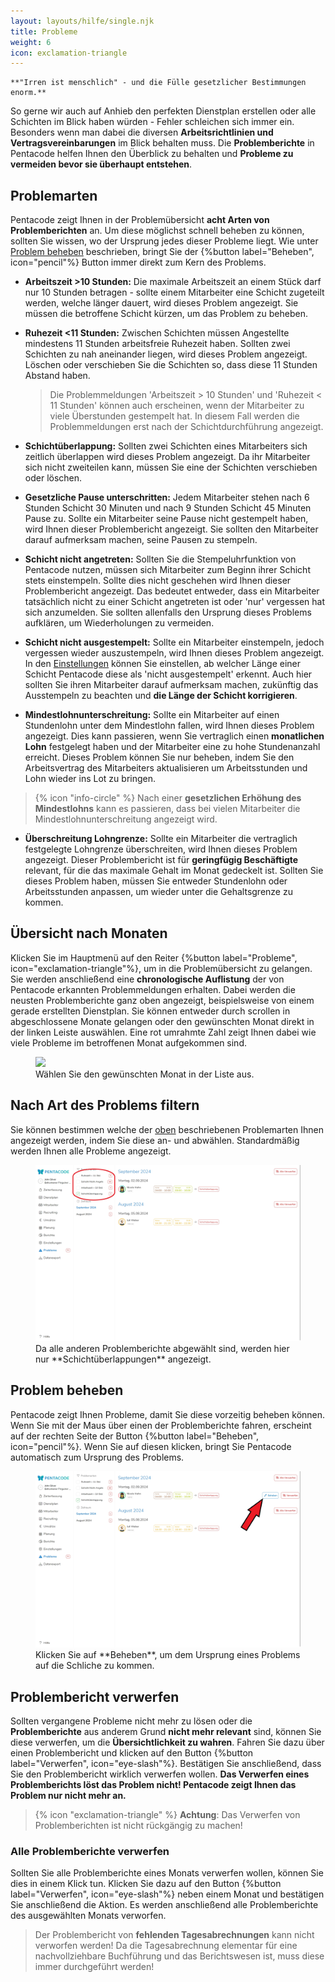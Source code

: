 ```yaml
---
layout: layouts/hilfe/single.njk
title: Probleme
weight: 6
icon: exclamation-triangle
---
```


    **"Irren ist menschlich" - und die Fülle gesetzlicher Bestimmungen enorm.**

So gerne wir auch auf Anhieb den perfekten Dienstplan erstellen oder alle
Schichten im Blick haben würden - Fehler schleichen sich immer ein. Besonders
wenn man dabei die diversen **Arbeitsrichtlinien und Vertragsvereinbarungen** im
Blick behalten muss. Die **Problemberichte** in Pentacode helfen Ihnen den
Überblick zu behalten und **Probleme zu vermeiden bevor sie überhaupt
entstehen**.

## Problemarten

Pentacode zeigt Ihnen in der Problemübersicht **acht Arten von
Problemberichten** an. Um diese möglichst schnell beheben zu können, sollten Sie
wissen, wo der Ursprung jedes dieser Probleme liegt. Wie unter [Problem
beheben](#problem-beheben) beschrieben, bringt Sie der {%button label="Beheben",
icon="pencil"%} Button immer direkt zum Kern des Problems.  

- **Arbeitszeit >10 Stunden:** Die maximale Arbeitszeit an einem Stück darf nur
  10 Stunden betragen - sollte einem Mitarbeiter eine Schicht zugeteilt werden,
  welche länger dauert, wird dieses Problem angezeigt. Sie müssen die betroffene
  Schicht kürzen, um das Problem zu beheben. 

- **Ruhezeit <11 Stunden:** Zwischen Schichten müssen Angestellte mindestens 11
  Stunden arbeitsfreie Ruhezeit haben. Sollten zwei Schichten zu nah aneinander
  liegen, wird dieses Problem angezeigt. Löschen oder verschieben Sie die
  Schichten so, dass diese 11 Stunden Abstand haben.

  > Die Problemmeldungen 'Arbeitszeit > 10 Stunden' und 'Ruhezeit < 11 Stunden'
  > können auch erscheinen, wenn der Mitarbeiter zu viele Überstunden gestempelt hat. In
  > diesem Fall werden die Problemmeldungen erst nach der Schichtdurchführung angezeigt.


- **Schichtüberlappung:** Sollten zwei Schichten eines Mitarbeiters sich
  zeitlich überlappen wird dieses Problem angezeigt. Da ihr Mitarbeiter sich
  nicht zweiteilen kann, müssen Sie eine der Schichten verschieben oder löschen.

- **Gesetzliche Pause unterschritten:** Jedem Mitarbeiter stehen nach 6 Stunden
  Schicht 30 Minuten und nach 9 Stunden Schicht 45 Minuten Pause zu. Sollte ein
  Mitarbeiter seine Pause nicht gestempelt haben, wird Ihnen dieser
  Problembericht angezeigt. Sie sollten den Mitarbeiter darauf aufmerksam
  machen, seine Pausen zu stempeln.

- **Schicht nicht angetreten:** Sollten Sie die Stempeluhrfunktion von Pentacode
  nutzen, müssen sich Mitarbeiter zum Beginn ihrer Schicht stets einstempeln.
  Sollte dies nicht geschehen wird Ihnen dieser Problembericht angezeigt. Das bedeutet 
  entweder, dass ein Mitarbeiter tatsächlich nicht zu einer Schicht
  angetreten ist oder 'nur' vergessen hat sich anzumelden. Sie sollten allenfalls den
  Ursprung dieses Problems aufklären, um Wiederholungen zu vermeiden. 

- **Schicht nicht ausgestempelt:** Sollte ein Mitarbeiter einstempeln, jedoch
  vergessen wieder auszustempeln, wird Ihnen dieses Problem angezeigt. In den
  [Einstellungen](hilfe/handbuch/einstellungen/zeiterfassung/#automatische-abmeldung)
  können Sie einstellen, ab welcher Länge einer Schicht Pentacode diese als
  'nicht ausgestempelt' erkennt. Auch hier sollten Sie ihren Mitarbeiter darauf
  aufmerksam machen, zukünftig das Ausstempeln zu beachten und **die Länge der
  Schicht korrigieren**.

- **Mindestlohnunterschreitung:** Sollte ein Mitarbeiter auf einen Stundenlohn
  unter dem Mindestlohn fallen, wird Ihnen dieses Problem angezeigt. Dies kann
  passieren, wenn Sie vertraglich einen **monatlichen Lohn** festgelegt haben
  und der Mitarbeiter eine zu hohe Stundenanzahl erreicht. Dieses Problem können
  Sie nur beheben, indem Sie den Arbeitsvertrag des Mitarbeiters aktualisieren
  um Arbeitsstunden und Lohn wieder ins Lot zu bringen.

> {% icon "info-circle" %} Nach einer **gesetzlichen Erhöhung des Mindestlohns** kann es passieren, dass bei vielen Mitarbeiter die Mindestlohnunterschreitung angezeigt wird. 

- **Überschreitung Lohngrenze:** Sollte ein Mitarbeiter die vertraglich
  festgelegte Lohngrenze überschreiten, wird Ihnen dieses Problem angezeigt.
  Dieser Problembericht ist für **geringfügig Beschäftigte** relevant, für die
  das maximale Gehalt im Monat gedeckelt ist. Sollten Sie dieses Problem haben,
  müssen Sie entweder Stundenlohn oder Arbeitsstunden anpassen, um wieder unter
  die Gehaltsgrenze zu kommen.

## Übersicht nach Monaten

Klicken Sie im Hauptmenü auf den Reiter {%button label="Probleme",
icon="exclamation-triangle"%}, um in die Problemübersicht zu gelangen. Sie werden
anschließend eine **chronologische Auflistung** der von Pentacode erkannten
Problemmeldungen erhalten. Dabei werden die neusten Problemberichte ganz oben
angezeigt, beispielsweise von einem gerade erstellten Dienstplan. Sie können
entweder durch scrollen in abgeschlossene Monate gelangen oder den gewünschten Monat
direkt in der linken Leiste auswählen. Eine rot umrahmte Zahl zeigt
Ihnen dabei wie viele Probleme im betroffenen Monat aufgekommen sind. 

<figure>
    <img src="probleme-übersicht.webp">
    <figcaption> Wählen Sie den gewünschten Monat in der Liste aus. </figcaption>
</figure>

## Nach Art des Problems filtern

Sie können bestimmen welche der [oben](#verschiedene-arten-von-problemen)
beschriebenen Problemarten Ihnen angezeigt werden, indem Sie diese an- und abwählen. Standardmäßig werden Ihnen alle Probleme angezeigt.

<figure>
    <img src="probleme-filtern.webp"/>
    <figcaption>Da alle anderen Problemberichte abgewählt sind, werden hier nur **Schichtüberlappungen** angezeigt.</figcaption>
</figure>

## Problem beheben

Pentacode zeigt Ihnen Probleme, damit Sie diese vorzeitig beheben können. Wenn
Sie mit der Maus über einen der Problemberichte fahren, erscheint auf der rechten
Seite der Button {%button label="Beheben", icon="pencil"%}. Wenn Sie auf diesen
klicken, bringt Sie Pentacode automatisch zum Ursprung des Problems. 

<figure>
    <img src="problem_beheben.webp">
    <figcaption> Klicken Sie auf **Beheben**, um dem Ursprung eines Problems auf die Schliche zu kommen. </figcaption>
</figure>

## Problembericht verwerfen

Sollten vergangene Probleme nicht mehr zu lösen oder die **Problemberichte** aus
anderem Grund **nicht mehr relevant** sind, können Sie diese verwerfen, um die **Übersichtlichkeit
zu wahren**. Fahren Sie dazu über einen Problembericht und klicken auf den Button
{%button label="Verwerfen", icon="eye-slash"%}. Bestätigen Sie anschließend, dass
Sie den Problembericht wirklich verwerfen wollen.
**Das Verwerfen eines Problemberichts löst das Problem nicht! Pentacode zeigt Ihnen das Problem nur nicht mehr an.**

> {% icon "exclamation-triangle" %} **Achtung**: Das Verwerfen von Problemberichten ist nicht rückgängig zu machen!


### Alle Problemberichte verwerfen

Sollten Sie alle Problemberichte eines Monats verwerfen wollen, können Sie dies
in einem Klick tun. Klicken Sie dazu auf den Button {%button label="Verwerfen",
icon="eye-slash"%} neben einem Monat und bestätigen Sie anschließend die Aktion.
Es werden anschließend alle Problemberichte des ausgewählten Monats verworfen. 


> Der Problembericht von **fehlenden Tagesabrechnungen** kann nicht verworfen
> werden! Da die Tagesabrechnung elementar für eine nachvollziehbare
> Buchführung und das Berichtswesen ist, muss diese immer durchgeführt werden!
